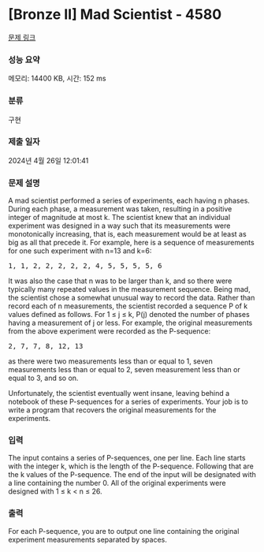 # [Bronze II] Mad Scientist - 4580 

[문제 링크](https://www.acmicpc.net/problem/4580) 

### 성능 요약

메모리: 14400 KB, 시간: 152 ms

### 분류

구현

### 제출 일자

2024년 4월 26일 12:01:41

### 문제 설명

<p>A mad scientist performed a series of experiments, each having n phases. During each phase, a measurement was taken, resulting in a positive integer of magnitude at most k. The scientist knew that an individual experiment was designed in a way such that its measurements were monotonically increasing, that is, each measurement would be at least as big as all that precede it. For example, here is a sequence of measurements for one such experiment with n=13 and k=6:</p>

<pre>1, 1, 2, 2, 2, 2, 2, 4, 5, 5, 5, 5, 6</pre>

<p>It was also the case that n was to be larger than k, and so there were typically many repeated values in the measurement sequence. Being mad, the scientist chose a somewhat unusual way to record the data. Rather than record each of n measurements, the scientist recorded a sequence P of k values defined as follows. For 1 ≤ j ≤ k, P(j) denoted the number of phases having a measurement of j or less. For example, the original measurements from the above experiment were recorded as the P-sequence:</p>

<pre>2, 7, 7, 8, 12, 13</pre>

<p>as there were two measurements less than or equal to 1, seven measurements less than or equal to 2, seven measurement less than or equal to 3, and so on.</p>

<p>Unfortunately, the scientist eventually went insane, leaving behind a notebook of these P-sequences for a series of experiments. Your job is to write a program that recovers the original measurements for the experiments.</p>

### 입력 

 <p>The input contains a series of P-sequences, one per line. Each line starts with the integer k, which is the length of the P-sequence. Following that are the k values of the P-sequence. The end of the input will be designated with a line containing the number 0. All of the original experiments were designed with 1 ≤ k < n ≤ 26.</p>

### 출력 

 <p>For each P-sequence, you are to output one line containing the original experiment measurements separated by spaces.</p>

